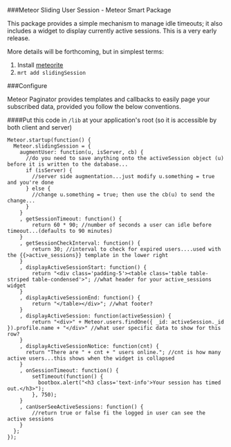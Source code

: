 ###Meteor Sliding User Session - Meteor Smart Package

This package provides a simple mechanism to manage idle timeouts; it also includes a widget to display currently active sessions. This is a very early release.

More details will be forthcoming, but in simplest terms:

1. Install [meteorite](https://github.com/oortcloud/meteorite)
2. `mrt add slidingSession`

###Configure

Meteor Paginator provides templates and callbacks to easily page your subscribed data, provided you follow the below conventions.

####Put this code in `/lib` at your application's root (so it is accessible by both client and server)

    Meteor.startup(function() {
      Meteor.slidingSession = { 
        augmentUser: function(u, isServer, cb) {
          //do you need to save anything onto the activeSession object (u) before it is written to the database...
          if (isServer) {
            //server side augmentation...just modify u.something = true and you're done
          } else {
            //change u.something = true; then use the cb(u) to send the change...
          }
        }
        , getSessionTimeout: function() {
            return 60 * 90; //number of seconds a user can idle before timeout...(defaults to 90 minutes)
        }
        , getSessionCheckInterval: function() {
            return 30; //interval to check for expired users....used with the {{>active_sessions}} template in the lower right
        }
        , displayActiveSessionStart: function() {
            return "<div class='padding-5'><table class='table table-striped table-condensed'>"; //what header for your active_sessions widget
        }
        , displayActiveSessionEnd: function() {
            return "</table></div>"; //what footer?
        }
        , displayActiveSession: function(activeSession) {
            return "<div>" + Meteor.users.findOne({ _id: activeSession._id }).profile.name + "</div>" //what user specific data to show for this row?
        }
        , displayActiveSessionNotice: function(cnt) {
          return "There are " + cnt + " users online."; //cnt is how many active users...this shows when the widget is collapsed
        }
        , onSessionTimeout: function() {
            setTimeout(function() {
              bootbox.alert("<h3 class='text-info'>Your session has timed out.</h3>");
            }, 750);
        }
        , canUserSeeActiveSessions: function() {
            //return true or false fi the logged in user can see the active sessions
        }
      };
    });